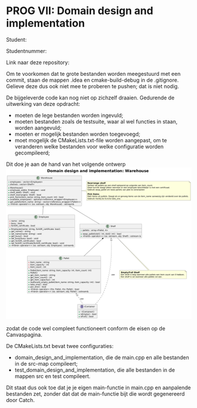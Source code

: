 

# PROG VII: Domain design and implementation

Student:

Studentnummer:

Link naar deze repository: 

Om te voorkomen dat te grote bestanden worden meegestuurd met een commit, staan de mappen .idea en cmake-build-debug in de .gitignore. Gelieve deze dus ook niet mee te proberen te pushen; dat is niet nodig.

De bijgeleverde code kan nog niet op zichzelf draaien. Gedurende de uitwerking van deze opdracht:

- moeten de lege bestanden worden ingevuld;
- moeten bestanden zoals de testsuite, waar al wel functies in staan, worden aangevuld;
- moeten er mogelijk bestanden worden toegevoegd;
- moet mogelijk de CMakeLists.txt-file worden aangepast, om te veranderen welke bestanden voor welke configuratie worden gecompileerd;

Dit doe je aan de hand van het volgende ontwerp ![](uml.png)


zodat de code wel compleet functioneert conform de eisen op de Canvaspagina.

De CMakeLists.txt bevat twee configuraties:

- domain_design_and_implementation, die de main.cpp en alle bestanden in de src-map compileert;
- test_domain_design_and_implementation, die alle bestanden in de mappen src en test compileert.

Dit staat dus ook toe dat je je eigen main-functie in main.cpp en aanpalende bestanden zet, zonder dat dat de main-functie bijt die wordt gegenereerd door Catch.
